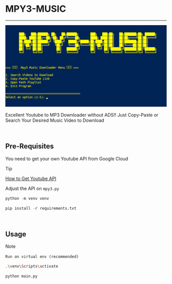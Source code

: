 
# MPY3-MUSIC
---
![](preview.png)

Excellent Youtube to MP3 Downloader without ADS!! 
Just Copy-Paste or Search Your Desired Music Video to Download

<br />

## Pre-Requisites

You need to get your own Youtube API from Google Cloud

> [!tip]
> [How to Get Youtube API](https://www.youtube.com/watch?v=LLAZUTbc97I) 

Adjust the API on `mpy3.py`

```python
python -m venv venv
```

```python
pip install -r requirements.txt
```

<br />

## Usage

> [!note]
> `Run on virtual env (recommended)`

```bash
.\venv\Scripts\activate
```

```python
python main.py
```

